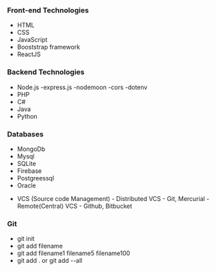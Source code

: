 ###   Front-end Technologies

- HTML
- CSS
- JavaScript
- Booststrap framework
- ReactJS

###  Backend Technologies

- Node.js
       -express.js
       -nodemoon
       -cors
       -dotenv
- PHP
- C#
- Java
- Python

### Databases

- MongoDb
- Mysql
- SQLite
- Firebase
- Postgreessql
- Oracle


+ VCS (Source code Management)
      - Distributed VCS
             - Git, Mercurial
      - Remote(Central) VCS
             - Github, Bitbucket


###   Git

- git init
- git add filename
- git add filename1 filename5 filename100
- git add . or git add --all
